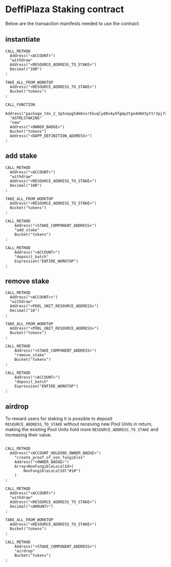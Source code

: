 # DeffiPlaza Staking contract
 
Below are the transaction manifests needed to use the contract:

## instantiate
```
CALL_METHOD
  Address("<ACCOUNT>")
  "withdraw"
  Address("<RESOURCE_ADDRESS_TO_STAKE>")
  Decimal("100")
;

TAKE_ALL_FROM_WORKTOP
  Address("<RESOURCE_ADDRESS_TO_STAKE>")
  Bucket("tokens")
;

CALL_FUNCTION
  Address("package_tdx_2_1p5nepg5dm6ssr5kuqlyd0v4y4fgmp2tgn4m0d3yttr3pj7d4n4gycw")
  "ASTRLSTAKING"
  "new"
  Address("<OWNER_BADGE>")
  Bucket("tokens")
  Address("<DAPP_DEFINITION_ADDRESS>")
;
```

## add stake
```
CALL_METHOD
  Address("<ACCOUNT>")
  "withdraw"
  Address("<RESOURCE_ADDRESS_TO_STAKE>")
  Decimal("100")
;

TAKE_ALL_FROM_WORKTOP
  Address("<RESOURCE_ADDRESS_TO_STAKE>")
  Bucket("tokens")
;

CALL_METHOD
	Address("<STAKE_COMPONENT_ADDRESS>")
	"add_stake"
	Bucket("tokens")
;

CALL_METHOD
    Address("<ACCOUNT>")
    "deposit_batch"
    Expression("ENTIRE_WORKTOP")
;
```

## remove stake
```
CALL_METHOD
  Address("<ACCOUNT>>")
  "withdraw"
  Address("<POOL_UNIT_RESOURCE_ADDRESS>")
  Decimal("10")
;

TAKE_ALL_FROM_WORKTOP
  Address("<POOL_UNIT_RESOURCE_ADDRESS>")
  Bucket("tokens")
;

CALL_METHOD
	Address("<STAKE_COMPONENT_ADDRESS>")
	"remove_stake"
	Bucket("tokens")
;

CALL_METHOD
    Address("<ACCOUNT>")
    "deposit_batch"
    Expression("ENTIRE_WORKTOP")
;
```

## airdrop

To reward users for staking it is possible to deposit `RESOURCE_ADDRESS_TO_STAKE` without receiving new Pool Units in return, making the existing Pool Units hold more `RESOURCE_ADDRESS_TO_STAKE` and increasing their value.

```

CALL_METHOD
  Address("<ACCOUNT_HOLDING_OWNER_BADGE>")
    "create_proof_of_non_fungibles"
    Address("<OWNER_BADGE>")
    Array<NonFungibleLocalId>(
        NonFungibleLocalId("#1#")
    )
;

CALL_METHOD
  Address("<ACCOUNT>")
  "withdraw"
  Address("<RESOURCE_ADDRESS_TO_STAKE>")
  Decimal("<AMOUNT>")
;

TAKE_ALL_FROM_WORKTOP
  Address("<RESOURCE_ADDRESS_TO_STAKE>")
  Bucket("tokens")
;

CALL_METHOD
	Address("<STAKE_COMPONENT_ADDRESS>")
	"airdrop"
	Bucket("tokens")
;
```